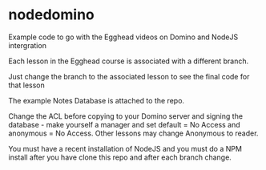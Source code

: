 # nodedomino
Example code to go with the Egghead videos on Domino and NodeJS intergration

Each lesson in the Egghead course is associated with a different branch.

Just change the branch to the associated lesson to see the final code for that lesson

The example Notes Database is attached to the repo.

Change the ACL before copying to your Domino server and signing the database - make yourself a manager and set default = No Access and anonymous = No Access.
Other lessons may change Anonymous to reader.

You must have a recent installation of NodeJS and you must do a NPM install after you have clone this repo and after each branch change.